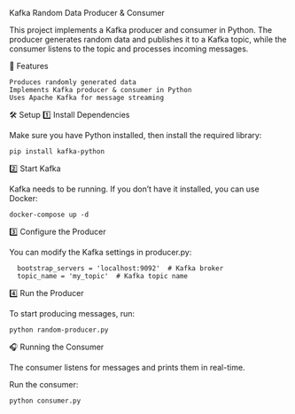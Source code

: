 

Kafka Random Data Producer & Consumer




This project implements a Kafka producer and consumer in Python. The producer generates random data and publishes it to a Kafka topic, while the consumer listens to the topic and processes incoming messages.

🚀 Features

    Produces randomly generated data
    Implements Kafka producer & consumer in Python
    Uses Apache Kafka for message streaming


🛠️ Setup
1️⃣ Install Dependencies

Make sure you have Python installed, then install the required library:
````
pip install kafka-python
````
2️⃣ Start Kafka

Kafka needs to be running. If you don’t have it installed, you can use Docker:
````
docker-compose up -d
````

3️⃣ Configure the Producer

You can modify the Kafka settings in producer.py:
```
  bootstrap_servers = 'localhost:9092'  # Kafka broker
  topic_name = 'my_topic'  # Kafka topic name
````
4️⃣ Run the Producer

To start producing messages, run:
````
python random-producer.py
````

🎧 Running the Consumer

The consumer listens for messages and prints them in real-time.

Run the consumer:
````
python consumer.py
````

